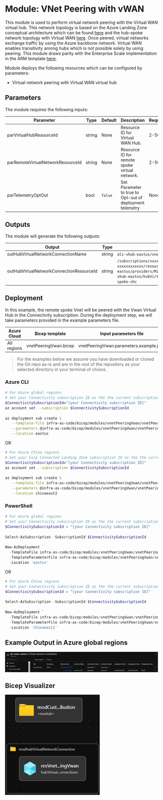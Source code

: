 # Module:  VNet Peering with vWAN

This module is used to perform virtual network peering with the Virtual WAN virtual hub. This network topology is based on the Azure Landing Zone conceptual architecture which can be found [here](https://docs.microsoft.com/en-us/azure/cloud-adoption-framework/ready/azure-best-practices/virtual-wan-network-topology) and the hub-spoke network topology with Virtual WAN [here](https://docs.microsoft.com/en-us/azure/architecture/networking/hub-spoke-vwan-architecture). Once peered, virtual networks exchange traffic by using the Azure backbone network. Virtual WAN enables transitivity among hubs which is not possible solely by using peering. This module draws parity with the Enterprise Scale implementation in the ARM template [here](https://github.com/Azure/Enterprise-Scale/blob/main/eslzArm/subscriptionTemplates/vnetPeeringVwan.json).

Module deploys the following resources which can be configured by parameters:

- Virtual network peering with Virtual WAN virtual hub

## Parameters

The module requires the following inputs:

 | Parameter                    | Type   | Default                                                                                              | Description                                                                                                                                                                                                                                                         | Requirement                   | Example                      |
 | ---------------------------- | ------ | ---------------------------------------------------------------------------------------------------- | ------------------------------------------------------------------------------------------------------------------------------------------------------------------------------------------------------------------------------------------------------------------- | ----------------------------- | ---------------------------- |
 | parVirtualHubResourceId        | string | None                                               | Resource ID for Virtual WAN Hub.                                                                                                                                                                                          | 2-50 char                     | `/subscriptions/xxxxxxxx-xxxx-xxxx-xxxx-xxxxxxxxxxxx/resourceGroups/alz-vwan-eastus/providers/Microsoft.Network/virtualHubs/alz-vhub-eastus`              |
| parRemoteVirtualNetworkResourceId        | string | None                                                 | Resource ID for remote spoke virtual network.                                                                                                                                                                                          | 2-50 char                     | `/subscriptions/xxxxxxxx-xxxx-xxxx-xxxx-xxxxxxxxxxxx/resourceGroups/spokevnet-rg/providers/Microsoft.Network/virtualNetworks/vnet-spoke`              |
 | parTelemetryOptOut           | bool   | `false`                                                                                                | Set Parameter to true to Opt-out of deployment telemetry                                                                                                                                                                                                            | None                          | `false`                        |

## Outputs

The module will generate the following outputs:

| Output                    | Type   | Example                                                                                                                                                                                                  |
| ------------------------- | ------ | -------------------------------------------------------------------------------------------------------------------------------------------------------------------------------------------------------- |
| outHubVirtualNetworkConnectionName | string | `alz-vhub-eastus/vnet-spoke-vhc`                                                                                                                                                                                            |
| outHubVirtualNetworkConnectionResourceId      | string | `/subscriptions/xxxxxxxx-xxxx-xxxx-xxxx-xxxxxxxxxxxx/resourceGroups/alz-vwan-eastus/providers/Microsoft.Network/virtualHubs/alz-vhub-eastus/hubVirtualNetworkConnections/vnet-spoke-vhc`                                                                                                                                                                                          |

## Deployment

In this example, the remote spoke Vnet will be peered with the Vwan Virtual Hub in the Connectivity subscription. During the deployment step, we will take parameters provided in the example parameters file.

 | Azure Cloud    | Bicep template      | Input parameters file                    |
 | -------------- | ------------------- | ---------------------------------------- |
 | All  regions | vnetPeeringVwan.bicep | vnetPeeringVwan.parameters.example.json    |

> For the examples below we assume you have downloaded or cloned the Git repo as-is and are in the root of the repository as your selected directory in your terminal of choice.

### Azure CLI
```bash
# For Azure global regions
# Set your Connectivity subscription ID as the the current subscription 
$ConnectivitySubscriptionId="[your Connectivity subscription ID]"
az account set --subscription $ConnectivitySubscriptionId

az deployment sub create \
   --template-file infra-as-code/bicep/modules/vnetPeeringVwan/vnetPeeringVwan.bicep \
   --parameters @infra-as-code/bicep/modules/vnetPeeringVwan/vnetPeeringVwan.parameters.example.json \
   --location eastus
```
OR
```bash
# For Azure China regions
# Set your Corp Connected Landing Zone subscription ID as the the current subscription 
$ConnectivitySubscriptionId="[your Connectivity subscription ID]"
az account set --subscription $ConnectivitySubscriptionId

az deployment sub create \
   --template-file infra-as-code/bicep/modules/vnetPeeringVwan/vnetPeeringVwan.bicep \
   --parameters @infra-as-code/bicep/modules/vnetPeeringVwan/vnetPeeringVwan.parameters.example.json \
   --location chinaeast2
```

### PowerShell

```powershell
# For Azure global regions
# Set your Connectivity subscription ID as the the current subscription 
$ConnectivitySubscriptionId = "[your Connectivity subscription ID]"

Select-AzSubscription -SubscriptionId $ConnectivitySubscriptionId

New-AzDeployment `
  -TemplateFile infra-as-code/bicep/modules/vnetPeeringVwan/vnetPeeringVwan.bicep `
  -TemplateParameterFile infra-as-code/bicep/modules/vnetPeeringVwan/vnetPeeringVwan.parameters.example.json `
  -Location 'eastus'
```
OR
```powershell
# For Azure China regions
# Set your Connectivity subscription ID as the the current subscription 
$ConnectivitySubscriptionId = "[your Connectivity subscription ID]"

Select-AzSubscription -SubscriptionId $ConnectivitySubscriptionId

New-AzDeployment `
  -TemplateFile infra-as-code/bicep/modules/vnetPeeringVwan/vnetPeeringVwan.bicep `
  -TemplateParameterFile infra-as-code/bicep/modules/vnetPeeringVwan/vnetPeeringVwan.parameters.example.json `
  -Location 'chinaeast2'
```
## Example Output in Azure global regions

![Example Deployment Output](media/vnetPeeringVwanExampleDeploymentOutput.png "Example Deployment Output in Azure global regions")

## Bicep Visualizer

![Bicep Visualizer](media/vnetPeeringVwanBicepVisualizer.png "Bicep Visualizer")
